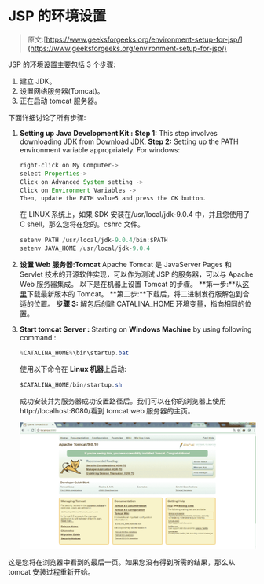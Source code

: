 # JSP 的环境设置

> 原文:[https://www.geeksforgeeks.org/environment-setup-for-jsp/](https://www.geeksforgeeks.org/environment-setup-for-jsp/)

JSP 的环境设置主要包括 3 个步骤:

1.  建立 JDK。
2.  设置网络服务器(Tomcat)。
3.  正在启动 tomcat 服务器。

下面详细讨论了所有步骤:

1.  **Setting up Java Development Kit :**
    **Step 1:** This step involves downloading JDK from [Download JDK.](http://www.oracle.com/technetwork/java/javase/downloads/index.html)
    **Step 2:** Setting up the PATH environment variable appropriately. For windows:

    ```java
    right-click on My Computer->
    select Properties->
    Click on Advanced System setting ->
    Click on Environment Variables ->
    Then, update the PATH value5 and press the OK button.

    ```

    在 LINUX 系统上，如果 SDK 安装在/usr/local/jdk-9.0.4 中，并且您使用了 C shell，那么您将在您的。cshrc 文件。

    ```java
    setenv PATH /usr/local/jdk-9.0.4/bin:$PATH
    setenv JAVA_HOME /usr/local/jdk-9.0.4

    ```

2.  **设置 Web 服务器:Tomcat**
    Apache Tomcat 是 JavaServer Pages 和 Servlet 技术的开源软件实现，可以作为测试 JSP 的服务器，可以与 Apache Web 服务器集成。
    以下是在机器上设置 Tomcat 的步骤。
    **第一步:**从[这里](https://tomcat.apache.org/)下载最新版本的 Tomcat。
    **第二步:**下载后，将二进制发行版解包到合适的位置。
    **步骤 3:** 解包后创建 CATALINA_HOME 环境变量，指向相同的位置。

3.  **Start tomcat Server :**
    Starting on **Windows Machine** by using following command :

    ```java
    %CATALINA_HOME%\bin\startup.bat

    ```

    使用以下命令在 **Linux 机器**上启动:

    ```java
    $CATALINA_HOME/bin/startup.sh

    ```

    成功安装并为服务器成功设置路径后。我们可以在你的浏览器上使用 http://localhost:8080/看到 tomcat web 服务器的主页。

    ![](img/ec07440ba9ff8f0d8927c39d3d944f6d.png)

这是您将在浏览器中看到的最后一页。如果您没有得到所需的结果，那么从 tomcat 安装过程重新开始。
